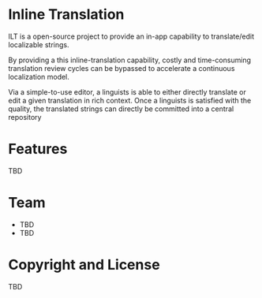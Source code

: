 # Inline Translation

ILT is a open-source project to provide an in-app capability to translate/edit localizable strings. 

By providing a this inline-translation capability, costly and time-consuming translation review cycles can be bypassed to accelerate a continuous localization model. 

Via a simple-to-use editor, a linguists is able to either directly translate or edit a given translation in rich context. 
Once a linguists is satisfied with the quality, the translated strings can directly be committed into a central repository 

# Features

TBD

# Team

* TBD
* TBD

# Copyright and License

TBD
